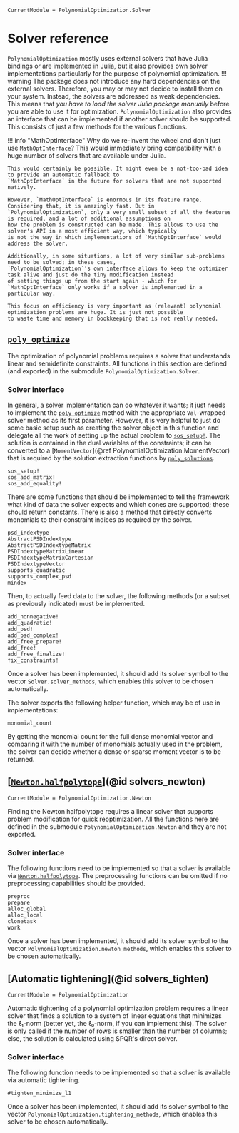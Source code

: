 ```@meta
CurrentModule = PolynomialOptimization.Solver
```

# Solver reference
`PolynomialOptimization` mostly uses external solvers that have Julia bindings or are implemented in Julia, but it also
provides own solver implementations particularly for the purpose of polynomial optimization.
!!! warning
    The package does not introduce any hard dependencies on the external solvers. Therefore, you may or may not decide to
    install them on your system. Instead, the solvers are addressed as weak dependencies. This means that *you have to load the
    solver Julia package manually* before you are able to use it for optimization.
`PolynomialOptimization` also provides an interface that can be implemented if another solver should be supported. This
consists of just a few methods for the various functions.

!!! info "MathOptInterface"
    Why do we re-invent the wheel and don't just use `MathOptInterface`? This would immediately bring compatibility with a huge
    number of solvers that are available under Julia.

    This would certainly be possible. It might even be a not-too-bad idea to provide an automatic fallback to
    `MathOptInterface` in the future for solvers that are not supported natively.

    However, `MathOptInterface` is enormous in its feature range. Considering that, it is amazingly fast. But in
    `PolynomialOptimization`, only a very small subset of all the features is required, and a lot of additional assumptions on
    how the problem is constructed can be made. This allows to use the solver's API in a most efficient way, which typically
    is not the way in which implementations of `MathOptInterface` would address the solver.

    Additionally, in some situations, a lot of very similar sub-problems need to be solved; in these cases,
    `PolynomialOptimization`'s own interface allows to keep the optimizer task alive and just do the tiny modification instead
    of setting things up from the start again - which for `MathOptInterface` only works if a solver is implemented in a
    particular way.

    This focus on efficiency is very important as (relevant) polynomial optimization problems are huge. It is just not possible
    to waste time and memory in bookkeeping that is not really needed.

## [`poly_optimize`](@ref)
The optimization of polynomial problems requires a solver that understands linear and semidefinite constraints. All functions
in this section are defined (and exported) in the submodule `PolynomialOptimization.Solver`.

### Solver interface
In general, a solver implementation can do whatever it wants; it just needs to implement the [`poly_optimize`](@ref) method
with the appropriate `Val`-wrapped solver method as its first parameter. However, it is very helpful to just do some basic
setup such as creating the solver object in this function and delegate all the work of setting up the actual problem to
[`sos_setup!`](@ref).
The solution is contained in the dual variables of the constraints; it can be converted to a
[`MomentVector`](@ref PolynomialOptimization.MomentVector) that is required by the solution extraction functions by
[`poly_solutions`](@ref).
```@docs
sos_setup!
sos_add_matrix!
sos_add_equality!
```

There are some functions that should be implemented to tell the framework what kind of data the solver expects and which cones
are supported; these should return constants. There is also a method that directly converts monomials to their constraint
indices as required by the solver.
```@docs
psd_indextype
AbstractPSDIndextype
AbstractPSDIndextypeMatrix
PSDIndextypeMatrixLinear
PSDIndextypeMatrixCartesian
PSDIndextypeVector
supports_quadratic
supports_complex_psd
mindex
```

Then, to actually feed data to the solver, the following methods (or a subset as previously indicated) must be implemented.
```@docs
add_nonnegative!
add_quadratic!
add_psd!
add_psd_complex!
add_free_prepare!
add_free!
add_free_finalize!
fix_constraints!
```

Once a solver has been implemented, it should add its solver symbol to the vector `Solver.solver_methods`,
which enables this solver to be chosen automatically.

The solver exports the following helper function, which may be of use in implementations:
```@docs
monomial_count
```
By getting the monomial count for the full dense monomial vector and comparing it with the number of monomials actually used in
the problem, the solver can decide whether a dense or sparse moment vector is to be returned.

## [[`Newton.halfpolytope`](@ref)](@id solvers_newton)
```@meta
CurrentModule = PolynomialOptimization.Newton
```
Finding the Newton halfpolytope requires a linear solver that supports problem modification for quick reoptimization.  All the
functions here are defined in the submodule `PolynomialOptimization.Newton` and they are not exported.

### Solver interface
The following functions need to be implemented so that a solver is available via [`Newton.halfpolytope`](@ref). The
preprocessing functions can be omitted if no preprocessing capabilities should be provided.
```@docs
preproc
prepare
alloc_global
alloc_local
clonetask
work
```

Once a solver has been implemented, it should add its solver symbol to the vector `PolynomialOptimization.newton_methods`,
which enables this solver to be chosen automatically.

## [Automatic tightening](@id solvers_tighten)
```@meta
CurrentModule = PolynomialOptimization
```
Automatic tightening of a polynomial optimization problem requires a linear solver that finds a solution to a system of linear
equations that minimizes the ℓ₁-norm (better yet, the ℓ₀-norm, if you can implement this). The solver is only called if the
number of rows is smaller than the number of columns; else, the solution is calculated using SPQR's direct solver.

### Solver interface
The following function needs to be implemented so that a solver is available via automatic tightening.
```@docs
#tighten_minimize_l1
```

Once a solver has been implemented, it should add its solver symbol to the vector `PolynomialOptimization.tightening_methods`,
which enables this solver to be chosen automatically.
